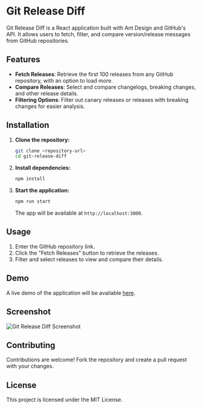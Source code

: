 # Git Release Diff

Git Release Diff is a React application built with Ant Design and GitHub's API. It allows users to fetch, filter, and compare version/release messages from GitHub repositories.

## Features

- **Fetch Releases**: Retrieve the first 100 releases from any GitHub repository, with an option to load more.
- **Compare Releases**: Select and compare changelogs, breaking changes, and other release details.
- **Filtering Options**: Filter out canary releases or releases with breaking changes for easier analysis.

## Installation

1. **Clone the repository:**

   ```sh
   git clone <repository-url>
   cd git-release-diff
   ```

2. **Install dependencies:**

   ```sh
   npm install
   ```

3. **Start the application:**

   ```sh
   npm run start
   ```

   The app will be available at `http://localhost:3000`.

## Usage

1. Enter the GitHub repository link.
2. Click the "Fetch Releases" button to retrieve the releases.
3. Filter and select releases to view and compare their details.

## Demo

A live demo of the application will be available [here](#).

## Screenshot

![Git Release Diff Screenshot](#)

## Contributing

Contributions are welcome! Fork the repository and create a pull request with your changes.

## License

This project is licensed under the MIT License.
